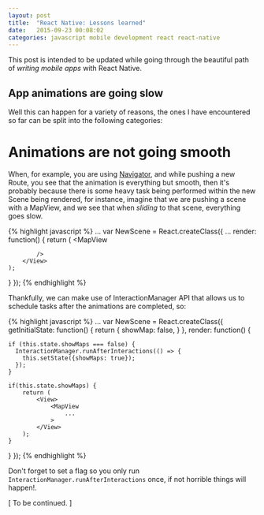```yaml
---
layout: post
title:  "React Native: Lessons learned"
date:   2015-09-23 00:08:02
categories: javascript mobile development react react-native
---
```


This post is intended to be updated while going through the beautiful path of *writing mobile apps* with React Native.


   App animations are going slow
------

Well this can happen for a variety of reasons, the ones I have encountered so far can be split into the following categories:

   Animations are not going smooth
=

When, for example, you are using [Navigator](https://facebook.github.io/react-native/docs/navigator.html), and while pushing a new Route, you see that the animation is everything but smooth, then it's probably because there is some heavy task being performed within the new Scene being rendered, for instance, imagine that we are pushing a scene with a MapView, and we see that when _sliding_ to that scene, everything goes slow.

{% highlight javascript %}
...
var NewScene = React.createClass({
   ...
   render: function() {
    return (
        <View>
            <MapView

            />
        </View>
    );
   }
});
{% endhighlight %}

Thankfully, we can make use of InteractionManager API that allows us to schedule tasks after the animations are completed, so:

{% highlight javascript %}
...
var NewScene = React.createClass({
   getInitialState: function() {
    return {
        showMap: false,
    }
   },
   render: function() {

    if (this.state.showMaps === false) {
      InteractionManager.runAfterInteractions(() => {
        this.setState({showMaps: true});
      });
    }

    if(this.state.showMaps) {
        return (
            <View>
                <MapView
                    ...
                >
            </View>
        );
    }
   }
});
{% endhighlight %}

Don't forget to set a flag so you only run `InteractionManager.runAfterInteractions` once, if not horrible things will happen!.


[ To be continued. ]
